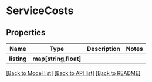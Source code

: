 # ServiceCosts

## Properties
Name | Type | Description | Notes
------------ | ------------- | ------------- | -------------
**listing** | **map[string,float]** |  | 

[[Back to Model list]](../README.md#documentation-for-models) [[Back to API list]](../README.md#documentation-for-api-endpoints) [[Back to README]](../README.md)


